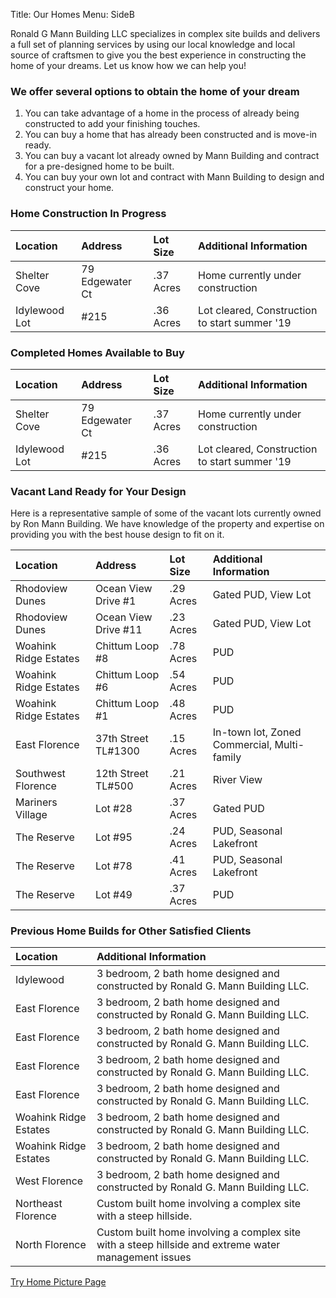 Title: Our Homes
Menu: SideB

Ronald G Mann Building LLC specializes in complex site builds and delivers a full set of planning services by using our local knowledge and local source of craftsmen to give you the best experience in constructing the home of your dreams.
Let us know how we can help you!

### We offer several options to obtain the home of your dream

1. You can take advantage of a home in the process of already being constructed to add your finishing touches.
2. You can buy a home that has already been constructed and is move-in ready.
3. You can buy a vacant lot already owned by Mann Building and contract for a pre-designed home to be built.
4. You can buy your own lot and contract with Mann Building to design and construct your home.


### Home Construction In Progress
| Location              |Address                |Lot Size    | Additional Information                       |
| :---                  | :---                  | :---       | :---                                         |
| Shelter Cove	        | 79 Edgewater Ct	      | .37 Acres	 | Home currently under construction            |
| Idylewood	Lot         | #215	                | .36 Acres	 | Lot cleared, Construction to start summer '19|


### Completed Homes Available to Buy

| Location              |Address                |Lot Size    | Additional Information                       |
| :---                  | :---                  | :---       | :---                                         |
| Shelter Cove	        | 79 Edgewater Ct	      | .37 Acres	 | Home currently under construction            |
| Idylewood	Lot         | #215	                | .36 Acres	 | Lot cleared, Construction to start summer '19|


### Vacant Land Ready for Your Design

Here is a representative sample of some of the vacant lots currently owned by Ron Mann Building.
We have knowledge of the property and expertise on providing you with the best house design to fit on it.

| Location              |Address                |Lot Size    | Additional Information                       |
| :---                  | :---                  | :---       | :---                                         |
| Rhodoview Dunes     	| Ocean View Drive #1 	| .29 Acres	| Gated PUD, View Lot                           |
| Rhodoview Dunes     	| Ocean View Drive #11	| .23 Acres	| Gated PUD, View Lot                           |
| Woahink Ridge Estates	| Chittum Loop #8	      | .78 Acres	| PUD                                           |
| Woahink Ridge Estates	| Chittum Loop #6     	| .54 Acres	| PUD                                           |
| Woahink Ridge Estates	| Chittum Loop #1     	| .48 Acres	| PUD                                           |
| East Florence       	| 37th Street TL#1300	  | .15 Acres	| In-town lot, Zoned Commercial, Multi-family   |
| Southwest Florence  	| 12th Street TL#500	  | .21 Acres	| River View                                    |
| Mariners Village	    | Lot #28             	| .37 Acres	| Gated PUD                                     |
| The Reserve         	| Lot #95             	| .24 Acres | PUD, Seasonal Lakefront                       |
| The Reserve	          | Lot #78	              | .41 Acres | PUD, Seasonal Lakefront                       |
| The Reserve         	| Lot #49	              | .37 Acres | PUD                                           |


### Previous Home Builds for Other Satisfied Clients

| Location              | Additional Information                                                                               |
| :---                  | :---                                                                                                 |
| Idylewood	            | 3 bedroom, 2 bath home designed and constructed by Ronald G. Mann Building LLC.                      |
| East Florence       	| 3 bedroom, 2 bath home designed and constructed by Ronald G. Mann Building LLC.                      |
| East Florence	        | 3 bedroom, 2 bath home designed and constructed by Ronald G. Mann Building LLC.                      |
| East Florence         | 3 bedroom, 2 bath home designed and constructed by Ronald G. Mann Building LLC.                      |
| East Florence	        | 3 bedroom, 2 bath home designed and constructed by Ronald G. Mann Building LLC.                      |
| Woahink Ridge Estates	| 3 bedroom, 2 bath home designed and constructed by Ronald G. Mann Building LLC.                      |
| Woahink Ridge Estates	| 3 bedroom, 2 bath home designed and constructed by Ronald G. Mann Building LLC.                      |
| West Florence       	| 3 bedroom, 2 bath home designed and constructed by Ronald G. Mann Building LLC.                      |
| Northeast Florence	  | Custom built home involving a complex site with a steep hillside.                                    |
| North Florence	      | Custom built home involving a complex site with a steep hillside and extreme water management issues |

[Try Home Picture Page]({filename}About/Current/79EdgewaterCt.md)
